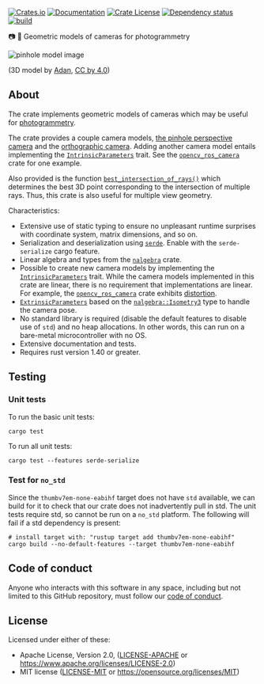 [![Crates.io](https://img.shields.io/crates/v/cam-geom.svg)](https://crates.io/crates/cam-geom)
[![Documentation](https://docs.rs/cam-geom/badge.svg)](https://docs.rs/cam-geom/)
[![Crate License](https://img.shields.io/crates/l/cam-geom.svg)](https://crates.io/crates/cam-geom)
[![Dependency status](https://deps.rs/repo/github/strawlab/cam-geom/status.svg)](https://deps.rs/repo/github/strawlab/cam-geom)
[![build](https://github.com/strawlab/cam-geom/actions/workflows/rust.yml/badge.svg?branch=main)](https://github.com/strawlab/cam-geom/actions?query=branch%3Amain)

📷 📐 Geometric models of cameras for photogrammetry

![pinhole model
image](https://strawlab.org/assets/images/pinhole-model-ladybug.png)

(3D model by
[Adan](https://sketchfab.com/3d-models/lowpoly-lady-bug-90b59b5185b14c52944573f236eb7175),
[CC by 4.0](https://creativecommons.org/licenses/by/4.0/))

## About

The crate implements geometric models of cameras which may be useful for
[photogrammetry](https://en.wikipedia.org/wiki/Photogrammetry).

The crate provides a couple camera models, [the pinhole perspective
camera](https://en.wikipedia.org/wiki/Pinhole_camera_model) and the
[orthographic
camera](https://en.wikipedia.org/wiki/Orthographic_projection). Adding
another camera model entails implementing the
[`IntrinsicParameters`](trait.IntrinsicParameters.html) trait. See the
[`opencv_ros_camera`](https://crates.io/crates/opencv-ros-camera) crate
for one example.

Also provided is the function
[`best_intersection_of_rays()`](fn.best_intersection_of_rays.html) which
determines the best 3D point corresponding to the intersection of multiple
rays. Thus, this crate is also useful for multiple view geometry.

Characteristics:

* Extensive use of static typing to ensure no unpleasant runtime surprises
  with coordinate system, matrix dimensions, and so on.
* Serialization and deserialization using [`serde`](https://docs.rs/serde).
  Enable with the `serde-serialize` cargo feature.
* Linear algebra and types from the [`nalgebra`](https://docs.rs/nalgebra)
  crate.
* Possible to create new camera models by implementing the
  [`IntrinsicParameters`](trait.IntrinsicParameters.html) trait. While the
  camera models implemented in this crate are linear, there is no
  requirement that implementations are linear. For example, the
  [`opencv_ros_camera`](https://crates.io/crates/opencv-ros-camera) crate
  exhibits [distortion](https://en.wikipedia.org/wiki/Distortion_(optics)).
* [`ExtrinsicParameters`](struct.ExtrinsicParameters.html) based on the
  [`nalgebra::Isometry3`](https://docs.rs/nalgebra/latest/nalgebra/geometry/type.Isometry3.html)
  type to handle the camera pose.
* No standard library is required (disable the default features to disable
  use of `std`) and no heap allocations. In other words, this can run on a
  bare-metal microcontroller with no OS.
* Extensive documentation and tests.
* Requires rust version 1.40 or greater.

## Testing

### Unit tests

To run the basic unit tests:

```text
cargo test
```

To run all unit tests:

```text
cargo test --features serde-serialize
```

### Test for `no_std`

Since the `thumbv7em-none-eabihf` target does not have `std` available, we
can build for it to check that our crate does not inadvertently pull in
std. The unit tests require std, so cannot be run on a `no_std` platform.
The following will fail if a std dependency is present:

```text
# install target with: "rustup target add thumbv7em-none-eabihf"
cargo build --no-default-features --target thumbv7em-none-eabihf
```

## Code of conduct

Anyone who interacts with this software in any space, including but not limited
to this GitHub repository, must follow our [code of
conduct](code_of_conduct.md).

## License

Licensed under either of these:

 * Apache License, Version 2.0, ([LICENSE-APACHE](LICENSE-APACHE) or
   https://www.apache.org/licenses/LICENSE-2.0)
 * MIT license ([LICENSE-MIT](LICENSE-MIT) or
   https://opensource.org/licenses/MIT)
